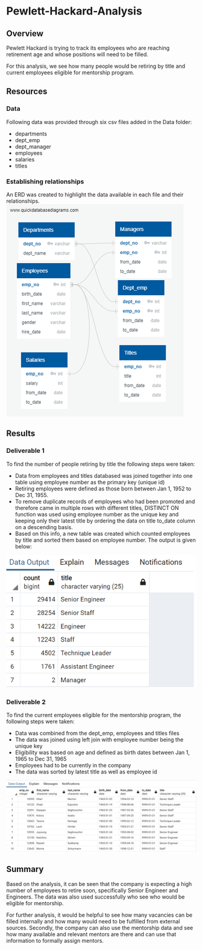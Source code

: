 # Pewlett-Hackard-Analysis


## Overview 
Pewlett Hackard is trying to track its employees who are reaching retirement age and whose positions will need to be filled. 

For this analysis, we see how many people would be retiring by title and current employees eligible for mentorship program. 

## Resources
### Data 
Following data was provided through six csv files added in the Data folder: 

- departments 
- dept_emp 
- dept_manager 
- employees 
- salaries 
- titles 

### Establishing relationships 
An ERD was created to highlight the data available in each file and their relationships. 
![](https://github.com/madihajaved/Pewlett-Hackard-Analysis/blob/main/EmployeeDB.png)

## Results 
### Deliverable 1
To find the number of people retiring by title the following steps were taken: 
- Data from employees and titles databased was joined together into one table using employee number as the primary key (unique id)
- Retiring employees were defined as those born between Jan 1, 1952 to Dec 31, 1955. 
- To remove duplicate records of employees who had been promoted and therefore came in multiple rows with different titles, DISTINCT ON function was used using employee number as the unique key and keeping only their latest title by ordering the data on title to_date column on a descending basis. 
- Based on this info, a new table was created which counted employees by title and sorted them based on employee number. The output is given below:

![](https://github.com/madihajaved/Pewlett-Hackard-Analysis/blob/main/Employees_retiring_by_title.png)
 
### Deliverable 2
To find the current employees eligible for the mentorship program, the following steps were taken: 
- Data was combined from the dept_emp, employees and titles files 
- The data was joined using left join with employee number being the unique key 
- Eligibility was based on age and defined as birth dates between Jan 1, 1965 to Dec 31, 1965
- Employees had to be currently in the company 
- The data was sorted by latest title as well as employee id

![](https://github.com/madihajaved/Pewlett-Hackard-Analysis/blob/main/Mentorship_eligibility.png)

## Summary 
Based on the analysis, it can be seen that the company is expecting a high number of employees to retire soon, specifically Senior Engineer and Engineers. The data was also used successfully who see who would be eligible for mentorship. 

For further analysis, it would be helpful to see how many vacancies can be filled internally and how many would need to be fulfilled from external sources. Secondly, the company can also use the mentorship data and see how many available and relevant mentors are there and can use that information to formally assign mentors. 